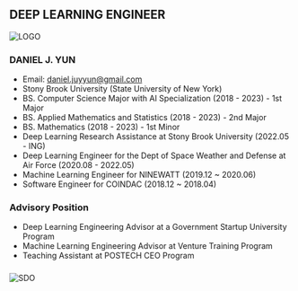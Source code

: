 ## DEEP LEARNING ENGINEER

![LOGO](https://user-images.githubusercontent.com/87653966/139010876-de869eda-f25b-4d06-82f0-6e03d6ea7e1a.PNG)

### DANIEL J. YUN
- Email: daniel.juyyun@gmail.com
- Stony Brook University (State University of New York)
- BS. Computer Science Major with AI Specialization (2018 - 2023) - 1st Major
- BS. Applied Mathematics and Statistics (2018 - 2023) - 2nd Major 
- BS. Mathematics (2018 - 2023) - 1st Minor 
- Deep Learning Research Assistance at Stony Brook University (2022.05 - ING)
- Deep Learning Engineer for the Dept of Space Weather and Defense at Air Force (2020.08 - 2022.05)
- Machine Learning Engineer for NINEWATT (2019.12 ~ 2020.06)
- Software Engineer for COINDAC (2018.12 ~ 2018.04)

###
### Advisory Position
- Deep Learning Engineering Advisor at a Government Startup University Program
- Machine Learning Engineering Advisor at Venture Training Program
- Teaching Assistant at POSTECH CEO Program

###


![SDO](https://user-images.githubusercontent.com/87653966/139011300-dd225b66-379e-438d-9cf6-18db04939286.PNG)


<!--
**YUNBLAK/yunblak** is a ✨ _special_ ✨ repository because its `README.md` (this file) appears on your GitHub profile.

Here are some ideas to get you started:

- 🔭 I’m currently working on ...
- 🌱 I’m currently learning ...
- 👯 I’m looking to collaborate on ...
- 🤔 I’m looking for help with ...
- 💬 Ask me about ...
- 📫 How to reach me: ...
- 😄 Pronouns: ...
- ⚡ Fun fact: ...
-->
